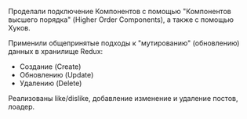 
Проделали подключение Компонентов с помощью "Компонентов высшего порядка" (Higher Order Components), а также с помощью Хуков.

Применили общепринятые подходы к "мутированию" (обновлению) данных в хранилище Redux:
- Создание (Create)
- Обновлению (Update)
- Удалению (Delete)

Реализованы like/dislike, добавление изменение и удаление постов, лоадер.
